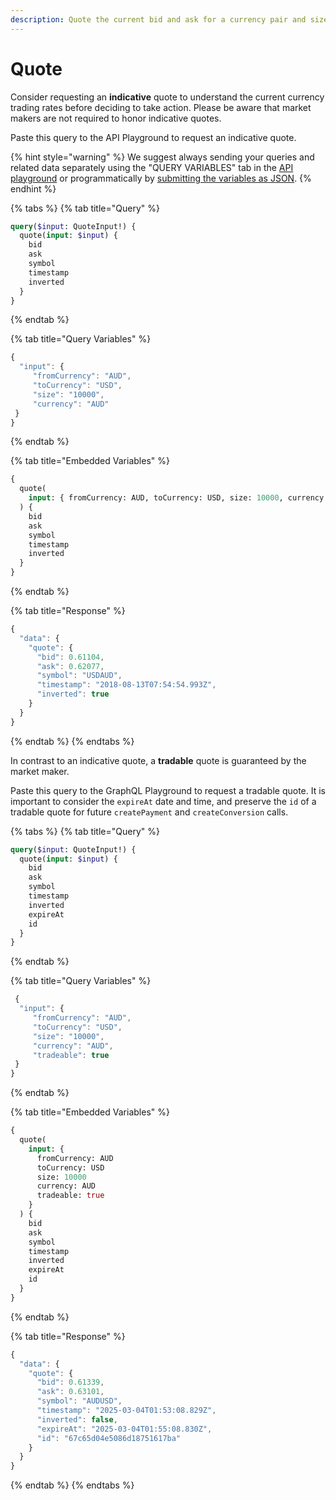 ```yaml
---
description: Quote the current bid and ask for a currency pair and size.
---
```


# Quote

Consider requesting an **indicative** quote to understand the current currency trading rates before deciding to take action. Please be aware that market makers are not required to honor indicative quotes.

Paste this query to the API Playground to request an indicative quote.

{% hint style="warning" %}
We suggest always sending your queries and related data separately using the "QUERY VARIABLES" tab in the [API playground](https://api.uat.flash-payments.com.au/) or programmatically by [submitting the variables as JSON](https://developer.flash-payments.com/basics/sending-data-as-json).
{% endhint %}

{% tabs %}
{% tab title="Query" %}
```graphql
query($input: QuoteInput!) {
  quote(input: $input) {
    bid
    ask
    symbol
    timestamp
    inverted
  }
}
```
{% endtab %}

{% tab title="Query Variables" %}
```javascript
{
  "input": { 
     "fromCurrency": "AUD", 
     "toCurrency": "USD", 
     "size": "10000", 
     "currency": "AUD"
 }
}
```
{% endtab %}

{% tab title="Embedded Variables" %}
```graphql
{
  quote(
    input: { fromCurrency: AUD, toCurrency: USD, size: 10000, currency: AUD }
  ) {
    bid
    ask
    symbol
    timestamp
    inverted
  }
}
```
{% endtab %}

{% tab title="Response" %}
```javascript
{
  "data": {
    "quote": {
      "bid": 0.61104,
      "ask": 0.62077,
      "symbol": "USDAUD",
      "timestamp": "2018-08-13T07:54:54.993Z",
      "inverted": true
    }
  }
}
```
{% endtab %}
{% endtabs %}

In contrast to an indicative quote, a **tradable** quote is guaranteed by the market maker.

Paste this query to the GraphQL Playground to request a tradable quote. It is important to consider the `expireAt` date and time, and preserve the `id` of a tradable quote for future `createPayment` and `createConversion` calls.

{% tabs %}
{% tab title="Query" %}
```graphql
query($input: QuoteInput!) {
  quote(input: $input) {
    bid
    ask
    symbol
    timestamp
    inverted
    expireAt
    id
  }
}
```
{% endtab %}

{% tab title="Query Variables" %}
```javascript
 {
  "input": { 
     "fromCurrency": "AUD", 
     "toCurrency": "USD", 
     "size": "10000", 
     "currency": "AUD",
     "tradeable": true 
 }
}
```
{% endtab %}

{% tab title="Embedded Variables" %}
```graphql
{
  quote(
    input: { 
      fromCurrency: AUD 
      toCurrency: USD 
      size: 10000 
      currency: AUD 
      tradeable: true 
    }
  ) {
    bid
    ask
    symbol
    timestamp
    inverted
    expireAt
    id
  }
}
```
{% endtab %}

{% tab title="Response" %}
```javascript
{
  "data": {
    "quote": {
      "bid": 0.61339,
      "ask": 0.63101,
      "symbol": "AUDUSD",
      "timestamp": "2025-03-04T01:53:08.829Z",
      "inverted": false,
      "expireAt": "2025-03-04T01:55:08.830Z",
      "id": "67c65d04e5086d18751617ba"
    }
  }
}
```
{% endtab %}
{% endtabs %}
